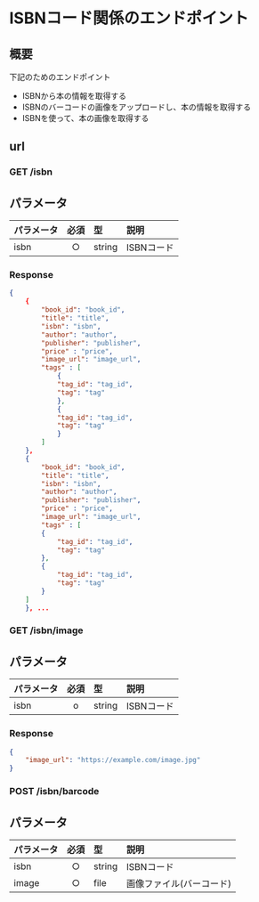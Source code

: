 # ISBNコード関係のエンドポイント

## 概要
下記のためのエンドポイント
- ISBNから本の情報を取得する
- ISBNのバーコードの画像をアップロードし、本の情報を取得する
- ISBNを使って、本の画像を取得する

## url

### GET /isbn

## パラメータ
| パラメータ | 必須 | 型 | 説明 |
|:-----------|:----:|:---|:-----|
| isbn       | ○    | string | ISBNコード |

### Response
```json
{
    {
        "book_id": "book_id",
        "title": "title",
        "isbn": "isbn",
        "author": "author",
        "publisher": "publisher",
        "price" : "price",
        "image_url": "image_url",
        "tags" : [
            {
            "tag_id": "tag_id",
            "tag": "tag"
            },
            {
            "tag_id": "tag_id",
            "tag": "tag"
            }
        ]
    },
    {
        "book_id": "book_id",
        "title": "title",
        "isbn": "isbn",
        "author": "author",
        "publisher": "publisher",
        "price" : "price",
        "image_url": "image_url",
        "tags" : [
        {
            "tag_id": "tag_id",
            "tag": "tag"
        },
        {
            "tag_id": "tag_id",
            "tag": "tag"
        }
    ]
    }, ...
```

### GET /isbn/image

## パラメータ
| パラメータ | 必須 | 型 | 説明 |
|:-----------|:----:|:---|:-----|
| isbn       | o    | string | ISBNコード |

### Response
```json
{
    "image_url": "https://example.com/image.jpg"
}
```

### POST /isbn/barcode

## パラメータ
| パラメータ | 必須 | 型 | 説明 |
|:-----------|:----:|:---|:-----|
| isbn       | ○    | string | ISBNコード |
| image      | ○    | file | 画像ファイル(バーコード) |


